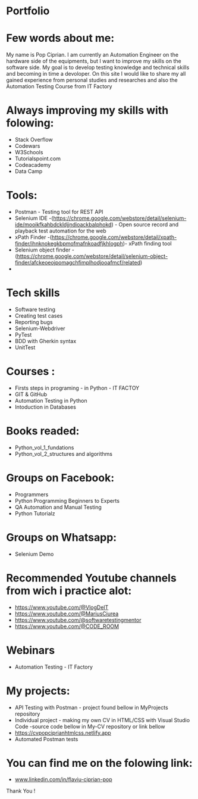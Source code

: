 # Portfolio
# Few words about me:
My name is Pop Ciprian. I am currently an Automation Engineer on the hardware side of the equipments, but I want to improve my skills on the software side. 
My goal is to develop testing knowledge and technical skills and becoming in time a devoloper. On this site I would like to share my all gained experience from personal studies and researches and also the Automation Testing Course from IT Factory


# Always improving my skills with folowing:
- Stack Overflow
- Codewars
- W3Schools
- Tutorialspoint.com
- Codeacademy
- Data Camp

# Tools:
- Postman - Testing tool for REST API
- Selenium IDE -(https://chrome.google.com/webstore/detail/selenium-ide/mooikfkahbdckldjjndioackbalphokd) - Open source record and playback test automation for the web
- xPath Finder -(https://chrome.google.com/webstore/detail/xpath-finder/ihnknokegkbpmofmafnkoadfjkhlogph)- xPath finding tool
- Selenium object finder - (https://chrome.google.com/webstore/detail/selenium-object-finder/afckeoeojpomagchfimplhodjooafmcf/related)
- 
# Tech skills
- Software testing
- Creating test cases
- Reporting bugs
- Selenium-Webdriver
- PyTest
- BDD with Gherkin syntax
- UnitTest

# Courses :
- Firsts steps in programing - in Python - IT FACTOY
- GIT & GitHub
- Automation Testing in Python
- Intoduction in Databases

# Books readed:
- Python_vol_1_fundations
- Python_vol_2_structures and algorithms

# Groups on Facebook: 
- Programmers
- Python Programming Beginners to Experts
- QA Automation and Manual Testing
- Python Tutorialz

# Groups on Whatsapp:
- Selenium Demo

# Recommended Youtube channels from wich i practice alot:
- https://www.youtube.com/@VlogDeIT
- https://www.youtube.com/@MariusCiurea
- https://www.youtube.com/@softwaretestingmentor
- https://www.youtube.com/@CODE_ROOM

# Webinars
- Automation Testing - IT Factory

# My projects:
- API Testing with Postman - project found bellow in MyProjects repository
- Individual project - making my own CV in HTML/CSS with Visual Studio Code -source code bellow in My-CV repository or link bellow
- https://cvpopciprianhtmlcss.netlify.app
- Automated Postman tests

# You can find me on the folowing link:
- www.linkedin.com/in/flaviu-ciprian-pop

Thank You !


